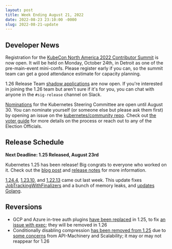 ```yaml
---
layout: post
title: Week Ending August 21, 2022
date: 2022-08-23 23:10:00 -0000
slug: 2022-08-21-update
---
```


## Developer News

Registration for the [KubeCon North America 2022 Contributor Summit](https://www.kubernetes.dev/events/2022/kcsna/registration/) is now open. It will be held on Monday, October 24th, in Detroit as one of the pre-main-event mini-confs. Please register early if you can, so the summit team can get a good attendance estimate for capacity planning.

1.26 Release Team [shadow applications](https://bit.ly/k8s126-shadow-form) are now open. If you're interested in joining the 1.26 team but aren't sure if it's for you, you can chat with anyone in the `#sig-release` channel on Slack.

[Nominations](https://groups.google.com/a/kubernetes.io/g/dev/c/62BE_l-MCHI) for
the Kubernetes Steering Committee are open until August 30. You can nominate yourself (or someone else but please ask them first) by opening an issue on the [kubernetes/community repo](https://github.com/kubernetes/community/issues/new). Check out [the voter guide](https://github.com/kubernetes/community/tree/master/elections/steering/2022#candidacy-process) for more details on the process or reach out to any of the Election Officials.

## Release Schedule

**Next Deadline: 1.25 Released, August 23rd**

Kubernetes 1.25 has been release! Big congrats to everyone who worked on it. Check out the [blog post](https://kubernetes.io/blog/2022/08/23/kubernetes-v1-25-release/) and [release notes](https://github.com/kubernetes/kubernetes/blob/master/CHANGELOG/CHANGELOG-1.25.md) for more information.

[1.24.4](https://github.com/kubernetes/kubernetes/blob/master/CHANGELOG/CHANGELOG-1.24.md), [1.23.10](https://github.com/kubernetes/kubernetes/blob/master/CHANGELOG/CHANGELOG-1.23.md), and [1.22.13](https://github.com/kubernetes/kubernetes/blob/master/CHANGELOG/CHANGELOG-1.22.md) came out last week.  This update fixes [JobTrackingWithFinalizers](https://github.com/kubernetes/kubernetes/pull/111664) and a bunch of memory leaks, and [updates Golang](https://github.com/kubernetes/kubernetes/pull/111639).

## Reversions

* GCP and Azure in-tree auth plugins [have been replaced](https://github.com/kubernetes/kubernetes/pull/111918) in 1.25, to fix [an issue with exec](https://github.com/kubernetes/kubernetes/issues/111911); they will be removed in 1.26
* Conditionally disabling compression [has been removed from 1.25](https://github.com/kubernetes/kubernetes/pull/111896) due to [some concerns](https://github.com/kubernetes/kubernetes/pull/111507#issuecomment-1218371898) from API-Machinery and Scalability; it may or may not reappear for 1.26
